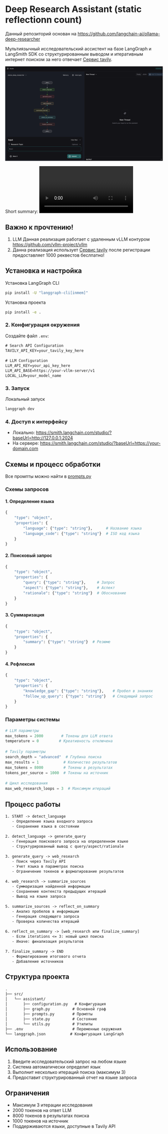 # Deep Research Assistant (static reflectionn count)
Данный репозиторий основан на https://github.com/langchain-ai/ollama-deep-researcher

Мультиязычный исследовательский ассистент на базе LangGraph и LangSmith SDK со структурированным выводом и итеративным интернет поиском за него отвечает [Сервис tavily](https://tavily.com/).

![img.png](img.png)

Short summary:
<video src="https://github.com/user-attachments/assets/f2d0dce1-933c-4633-840b-b6c7a2032c01" controls></video>



## Важно к прочтению! 
1) LLM Данная реализация работает c удаленным vLLM контуром https://github.com/vllm-project/vllm
2) Данна реализация использует [Сервис tavily](https://tavily.com/) после регистрации предоставляет 1000 реквестов беслпатно!
 
## Установка и настройка

 Установка LangGraph CLI
```bash
pip install -U "langgraph-cli[inmem]"
```
Установка проекта
```bash
pip install -e .
```

### 2. Конфигурация окружения
Создайте файл `.env`:
```env
# Search API Configuration
TAVILY_API_KEY=your_tavily_key_here

# LLM Configuration
LLM_API_KEY=your_api_key_here
LLM_API_BASE=https://your-vllm-server/v1
LOCAL_LLM=your_model_name
```

### 3. Запуск
Локальный запуск
```bash
langgraph dev
```

### 4. Доступ к интерфейсу
- Локально: https://smith.langchain.com/studio/?baseUrl=http://127.0.0.1:2024
- На сервере: https://smith.langchain.com/studio/?baseUrl=https://your-domain.com

## Схемы и процесс обработки
Все промпты можно найти в [prompts.py](src%2Fassistant%2Fprompts.py)

### Схемы запросов

#### 1. Определение языка
```python
{
    "type": "object",
    "properties": {
        "language": {"type": "string"},      # Название языка
        "language_code": {"type": "string"}  # ISO код языка
    }
}
```

#### 2. Поисковый запрос
```python
{
    "type": "object",
    "properties": {
        "query": {"type": "string"},     # Запрос
        "aspect": {"type": "string"},    # Аспект
        "rationale": {"type": "string"}  # Обоснование
    }
}
```

#### 3. Суммаризация
```python
{
    "type": "object",
    "properties": {
        "summary": {"type": "string"}  # Резюме
    }
}
```

#### 4. Рефлексия
```python
{
    "type": "object",
    "properties": {
        "knowledge_gap": {"type": "string"},    # Пробел в знаниях
        "follow_up_query": {"type": "string"}   # Следующий запрос
    }
}
```

### Параметры системы

```python
# LLM параметры
max_tokens = 2000        # Токены для LLM ответа
temperature = 0         # Креативность отключена

# Tavily параметры
search_depth = "advanced"  # Глубина поиска
max_results = 1           # Количество результатов
max_tokens = 8000         # Токены в результатах
tokens_per_source = 1000  # Токены на источник

# Цикл исследования
max_web_research_loops = 3  # Максимум итераций
```

## Процесс работы

```
1. START -> detect_language
   - Определение языка входного запроса
   - Сохранение языка в состоянии

2. detect_language -> generate_query
   - Генерация поискового запроса на определенном языке
   - Структурированный вывод с query/aspect/rationale

3. generate_query -> web_research
   - Поиск через Tavily API
   - Учет языка в параметрах поиска
   - Ограничение токенов и форматирование результатов

4. web_research -> summarize_sources
   - Суммаризация найденной информации
   - Сохранение контекста предыдущих итераций
   - Вывод на языке запроса

5. summarize_sources -> reflect_on_summary
   - Анализ пробелов в информации
   - Генерация следующего запроса
   - Проверка количества итераций

6. reflect_on_summary -> [web_research или finalize_summary]
   - Если iterations <= 3: новый цикл поиска
   - Иначе: финализация результатов

7. finalize_summary -> END
   - Форматирование итогового отчета
   - Добавление источников
```



## Структура проекта
```
.
├── src/
│   └── assistant/
│       ├── configuration.py   # Конфигурация
│       ├── graph.py          # Основной граф
│       ├── prompts.py        # Промпты
│       ├── state.py          # Состояние
│       └── utils.py          # Утилиты
├── .env                      # Переменные окружения
└── langgraph.json           # Конфигурация LangGraph
```

## Использование

1. Введите исследовательский запрос на любом языке
2. Система автоматически определит язык
3. Выполнит несколько итераций поиска (максимум 3)
4. Предоставит структурированный отчет на языке запроса

## Ограничения
- Максимум 3 итерации исследования
- 2000 токенов на ответ LLM
- 8000 токенов в результатах поиска
- 1000 токенов на источник
- Поддерживаются языки, доступные в Tavily API